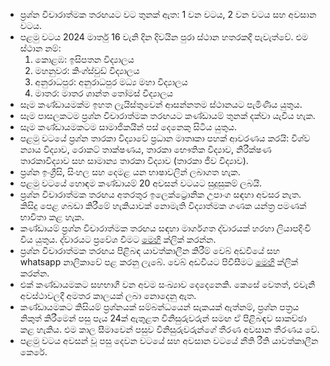 
- ප්‍රශ්න විචාරාත්මක තරඟයට වට තුනක් ඇත: 1 වන වටය, 2 වන වටය සහ අවසාන වටය.
- පළමු වටය 2024 මාර්තු 16 වැනි දින දිවයින පුරා ස්ථාන හතරකදී පැවැත්වේ. එම ස්ථාන නම්:
     1. කොළඹ: ඉසිපතන විද්‍යාලය
     2. මහනුවර: කිංග්ස්වුඩ් විද්‍යාලය
     3. අනුරාධපුර: අනුරාධපුර මධ්‍ය මහා විද්‍යාලය
     4. මාතර: මාතර ශාන්ත තෝමස් විද්‍යාලය
- සෑම කණ්ඩායමක්ම ඉහත ලැයිස්තුවෙන් ආසන්නතම ස්ථානයට පැමිණිය යුතුය.
- සෑම පාසලකටම ප්‍රශ්න විචාරාත්මක තරඟයට කණ්ඩායම් තුනක් දක්වා යැවිය හැක.
- සෑම කණ්ඩායමකටම සාමාජිකයින් පස් දෙනෙකු සිටිය යුතුය.
- පළමු වටයේ ප්‍රශ්න තාරකා විද්‍යාවේ ප්‍රධාන මාතෘකා පහක් ආවරණය කරයි: විශ්ව න්‍යාය විද්‍යාව, රොකට් තාක්ෂණය, තාරකා භෞතික විද්‍යාව, නිරීක්ෂණ තාරකාවිද්‍යාව සහ සාමාන්‍ය තාරකා විද්‍යාව (තාරකා ජීව විද්‍යාව).
- ප්‍රශ්න ඉංග්‍රීසි, සිංහල සහ දෙමළ යන භාෂාවලින් ලබාගත හැක.
- පළමු වටයේ හොඳම කණ්ඩායම් 20 අවසන් වටයට සුදුසුකම් ලබයි.
- ප්‍රශ්න විචාරාත්මක තරඟය අතරතුර ඉලෙක්ට්‍රොනික උපාංග සඳහා අවසර නැත. කිසිදු පෙළ ගබඩා කිරීමේ හැකියාවක් නොමැති විද්‍යාත්මක ගණක යන්ත්‍ර පමණක් භාවිතා කළ හැක.
- කණ්ඩායම් ප්‍රශ්න විචාරාත්මක තරඟය සඳහා මාර්ගගත ද්වාරයක් හරහා ලියාපදිංචි විය යුතුය. ද්වාරයට ප්‍රවේශ වීමට  [මෙහි](https://sky24-icas.web.app) ක්ලික් කරන්න.
- ප්‍රශ්න විචාරාත්මක තරඟය පිළිබඳ යාවත්කාලීන කිරීම් වෙබ් අඩවියේ සහ whatsapp නාලිකාවේ පළ කරනු ලැබේ. වෙබ් අඩවියට පිවිසීමට [මෙහි](https://sky24-icas.web.app) ක්ලික් කරන්න.
- එක් කණ්ඩායමකට සහභාගී වන අවම සංඛ්‍යාව දෙදෙනෙකි. කෙසේ වෙතත්, එවැනි අවස්ථාවලදී අමතර කාලයක් ලබා නොදෙනු ඇත.
- කණ්ඩායමකට කිසියම් ප්‍රශ්නයක් සම්බන්ධයෙන් සැකයක් ඇත්නම්, ප්‍රශ්න පත්‍රය නිකුත් කිරීමෙන් පසු පැය 24ක් ඇතුළත විනිසුරුවරුන් සමඟ ඒ පිළිබඳව සාකච්ඡා කළ හැකිය. එම කාල සීමාවෙන් පසුව විනිසුරුවරුන්ගේ තීරණ අවසාන තීරණය වේ.
- පළමු වටය අවසන් වූ පසු දෙවන වටයේ සහ අවසාන වටයේ නීති රීති යාවත්කාලීන කෙරේ.